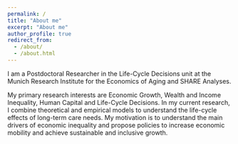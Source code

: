 ```yaml
---
permalink: /
title: "About me"
excerpt: "About me"
author_profile: true
redirect_from: 
  - /about/
  - /about.html
---
```


I am a Postdoctoral Researcher in the Life-Cycle Decisions unit at the Munich Research Institute for the Economics of Aging and SHARE Analyses.

My primary research interests are Economic Growth, Wealth and Income Inequality, Human Capital and Life-Cycle Decisions. In my current research, I combine theoretical and empirical models to understand the life-cycle effects of long-term care needs. My motivation is to understand the main drivers of economic inequality and propose policies to increase economic mobility and achieve sustainable and inclusive growth.

